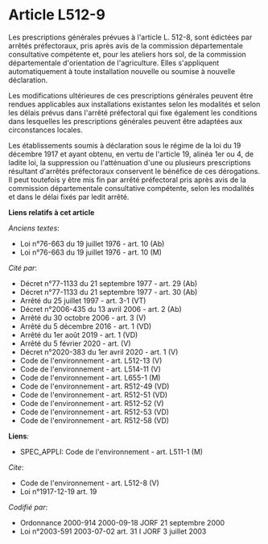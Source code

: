 # Article L512-9

Les prescriptions générales prévues à l'article L. 512-8, sont édictées par arrêtés préfectoraux, pris après avis de la
commission départementale consultative compétente et, pour les ateliers hors sol, de la commission départementale
d'orientation de l'agriculture. Elles s'appliquent automatiquement à toute installation nouvelle ou soumise à nouvelle
déclaration.

Les modifications ultérieures de ces prescriptions générales peuvent être rendues applicables aux installations existantes
selon les modalités et selon les délais prévus dans l'arrêté préfectoral qui fixe également les conditions dans lesquelles
les prescriptions générales peuvent être adaptées aux circonstances locales.

Les établissements soumis à déclaration sous le régime de la loi du 19 décembre 1917 et ayant obtenu, en vertu de l'article
19, alinéa 1er ou 4, de ladite loi, la suppression ou l'atténuation d'une ou plusieurs prescriptions résultant d'arrêtés
préfectoraux conservent le bénéfice de ces dérogations. Il peut toutefois y être mis fin par arrêté préfectoral pris après
avis de la commission départementale consultative compétente, selon les modalités et dans le délai fixés par ledit arrêté.

**Liens relatifs à cet article**

_Anciens textes_:

  - Loi n°76-663 du 19 juillet 1976 - art. 10 (Ab)
  - Loi n°76-663 du 19 juillet 1976 - art. 10 (M)

_Cité par_:

  - Décret n°77-1133 du 21 septembre 1977 - art. 29 (Ab)
  - Décret n°77-1133 du 21 septembre 1977 - art. 30 (Ab)
  - Arrêté du 25 juillet 1997 - art. 3-1 (VT)
  - Décret n°2006-435 du 13 avril 2006 - art. 2 (Ab)
  - Arrêté du 30 octobre 2006 - art. 3 (V)
  - Arrêté du 5 décembre 2016 - art. 1 (VD)
  - Arrêté du 1er août 2019 - art. 1 (VD)
  - Arrêté du 5 février 2020 - art. (V)
  - Décret n°2020-383 du 1er avril 2020 - art. 1 (V)
  - Code de l'environnement - art. L512-13 (V)
  - Code de l'environnement - art. L514-11 (V)
  - Code de l'environnement - art. L655-1 (M)
  - Code de l'environnement - art. R512-49 (VD)
  - Code de l'environnement - art. R512-51 (VD)
  - Code de l'environnement - art. R512-52 (V)
  - Code de l'environnement - art. R512-53 (VD)
  - Code de l'environnement - art. R512-58 (VD)

**Liens**:

  - SPEC_APPLI: Code de l'environnement - art. L511-1 (M)

_Cite_:

  - Code de l'environnement - art. L512-8 (V)
  - Loi n°1917-12-19 art. 19

_Codifié par_:

  - Ordonnance 2000-914 2000-09-18 JORF 21 septembre 2000
  - Loi n°2003-591 2003-07-02 art. 31 I JORF 3 juillet 2003
